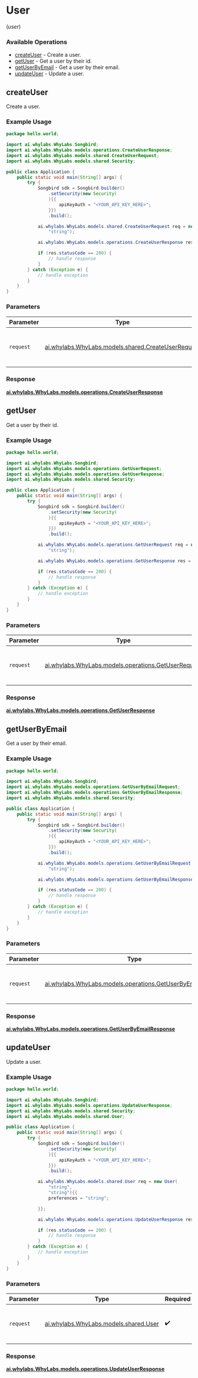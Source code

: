 # User
(*user*)

### Available Operations

* [createUser](#createuser) - Create a user.
* [getUser](#getuser) - Get a user by their id.
* [getUserByEmail](#getuserbyemail) - Get a user by their email.
* [updateUser](#updateuser) - Update a user.

## createUser

Create a user.

### Example Usage

```java
package hello.world;

import ai.whylabs.WhyLabs.Songbird;
import ai.whylabs.WhyLabs.models.operations.CreateUserResponse;
import ai.whylabs.WhyLabs.models.shared.CreateUserRequest;
import ai.whylabs.WhyLabs.models.shared.Security;

public class Application {
    public static void main(String[] args) {
        try {
            Songbird sdk = Songbird.builder()
                .setSecurity(new Security(
                ){{
                    apiKeyAuth = "<YOUR_API_KEY_HERE>";
                }})
                .build();

            ai.whylabs.WhyLabs.models.shared.CreateUserRequest req = new CreateUserRequest(
                "string");

            ai.whylabs.WhyLabs.models.operations.CreateUserResponse res = sdk.user.createUser(req);

            if (res.statusCode == 200) {
                // handle response
            }
        } catch (Exception e) {
            // handle exception
        }
    }
}
```

### Parameters

| Parameter                                                                                      | Type                                                                                           | Required                                                                                       | Description                                                                                    |
| ---------------------------------------------------------------------------------------------- | ---------------------------------------------------------------------------------------------- | ---------------------------------------------------------------------------------------------- | ---------------------------------------------------------------------------------------------- |
| `request`                                                                                      | [ai.whylabs.WhyLabs.models.shared.CreateUserRequest](../../models/shared/CreateUserRequest.md) | :heavy_check_mark:                                                                             | The request object to use for the request.                                                     |


### Response

**[ai.whylabs.WhyLabs.models.operations.CreateUserResponse](../../models/operations/CreateUserResponse.md)**


## getUser

Get a user by their id.

### Example Usage

```java
package hello.world;

import ai.whylabs.WhyLabs.Songbird;
import ai.whylabs.WhyLabs.models.operations.GetUserRequest;
import ai.whylabs.WhyLabs.models.operations.GetUserResponse;
import ai.whylabs.WhyLabs.models.shared.Security;

public class Application {
    public static void main(String[] args) {
        try {
            Songbird sdk = Songbird.builder()
                .setSecurity(new Security(
                ){{
                    apiKeyAuth = "<YOUR_API_KEY_HERE>";
                }})
                .build();

            ai.whylabs.WhyLabs.models.operations.GetUserRequest req = new GetUserRequest(
                "string");

            ai.whylabs.WhyLabs.models.operations.GetUserResponse res = sdk.user.getUser(req);

            if (res.statusCode == 200) {
                // handle response
            }
        } catch (Exception e) {
            // handle exception
        }
    }
}
```

### Parameters

| Parameter                                                                                        | Type                                                                                             | Required                                                                                         | Description                                                                                      |
| ------------------------------------------------------------------------------------------------ | ------------------------------------------------------------------------------------------------ | ------------------------------------------------------------------------------------------------ | ------------------------------------------------------------------------------------------------ |
| `request`                                                                                        | [ai.whylabs.WhyLabs.models.operations.GetUserRequest](../../models/operations/GetUserRequest.md) | :heavy_check_mark:                                                                               | The request object to use for the request.                                                       |


### Response

**[ai.whylabs.WhyLabs.models.operations.GetUserResponse](../../models/operations/GetUserResponse.md)**


## getUserByEmail

Get a user by their email.

### Example Usage

```java
package hello.world;

import ai.whylabs.WhyLabs.Songbird;
import ai.whylabs.WhyLabs.models.operations.GetUserByEmailRequest;
import ai.whylabs.WhyLabs.models.operations.GetUserByEmailResponse;
import ai.whylabs.WhyLabs.models.shared.Security;

public class Application {
    public static void main(String[] args) {
        try {
            Songbird sdk = Songbird.builder()
                .setSecurity(new Security(
                ){{
                    apiKeyAuth = "<YOUR_API_KEY_HERE>";
                }})
                .build();

            ai.whylabs.WhyLabs.models.operations.GetUserByEmailRequest req = new GetUserByEmailRequest(
                "string");

            ai.whylabs.WhyLabs.models.operations.GetUserByEmailResponse res = sdk.user.getUserByEmail(req);

            if (res.statusCode == 200) {
                // handle response
            }
        } catch (Exception e) {
            // handle exception
        }
    }
}
```

### Parameters

| Parameter                                                                                                      | Type                                                                                                           | Required                                                                                                       | Description                                                                                                    |
| -------------------------------------------------------------------------------------------------------------- | -------------------------------------------------------------------------------------------------------------- | -------------------------------------------------------------------------------------------------------------- | -------------------------------------------------------------------------------------------------------------- |
| `request`                                                                                                      | [ai.whylabs.WhyLabs.models.operations.GetUserByEmailRequest](../../models/operations/GetUserByEmailRequest.md) | :heavy_check_mark:                                                                                             | The request object to use for the request.                                                                     |


### Response

**[ai.whylabs.WhyLabs.models.operations.GetUserByEmailResponse](../../models/operations/GetUserByEmailResponse.md)**


## updateUser

Update a user.

### Example Usage

```java
package hello.world;

import ai.whylabs.WhyLabs.Songbird;
import ai.whylabs.WhyLabs.models.operations.UpdateUserResponse;
import ai.whylabs.WhyLabs.models.shared.Security;
import ai.whylabs.WhyLabs.models.shared.User;

public class Application {
    public static void main(String[] args) {
        try {
            Songbird sdk = Songbird.builder()
                .setSecurity(new Security(
                ){{
                    apiKeyAuth = "<YOUR_API_KEY_HERE>";
                }})
                .build();

            ai.whylabs.WhyLabs.models.shared.User req = new User(
                "string",
                "string"){{
                preferences = "string";

            }};

            ai.whylabs.WhyLabs.models.operations.UpdateUserResponse res = sdk.user.updateUser(req);

            if (res.statusCode == 200) {
                // handle response
            }
        } catch (Exception e) {
            // handle exception
        }
    }
}
```

### Parameters

| Parameter                                                            | Type                                                                 | Required                                                             | Description                                                          |
| -------------------------------------------------------------------- | -------------------------------------------------------------------- | -------------------------------------------------------------------- | -------------------------------------------------------------------- |
| `request`                                                            | [ai.whylabs.WhyLabs.models.shared.User](../../models/shared/User.md) | :heavy_check_mark:                                                   | The request object to use for the request.                           |


### Response

**[ai.whylabs.WhyLabs.models.operations.UpdateUserResponse](../../models/operations/UpdateUserResponse.md)**

